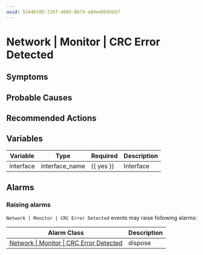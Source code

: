 ```yaml
---
uuid: 5244b3d5-726f-4085-8b7d-e84ee6b85b57
---
```

# Network | Monitor | CRC Error Detected

## Symptoms

## Probable Causes

## Recommended Actions

## Variables

| Variable  | Type           | Required  | Description |
| --------- | -------------- | --------- | ----------- |
| interface | interface_name | {{ yes }} | Interface   |

## Alarms

### Raising alarms

`Network | Monitor | CRC Error Detected` events may raise following alarms:

| Alarm Class                                                                                                        | Description |
| ------------------------------------------------------------------------------------------------------------------ | ----------- |
| [Network \| Monitor \| CRC Error Detected](../../../alarm-classes-reference/network/monitor/crc-error-detected.md) | dispose     |
